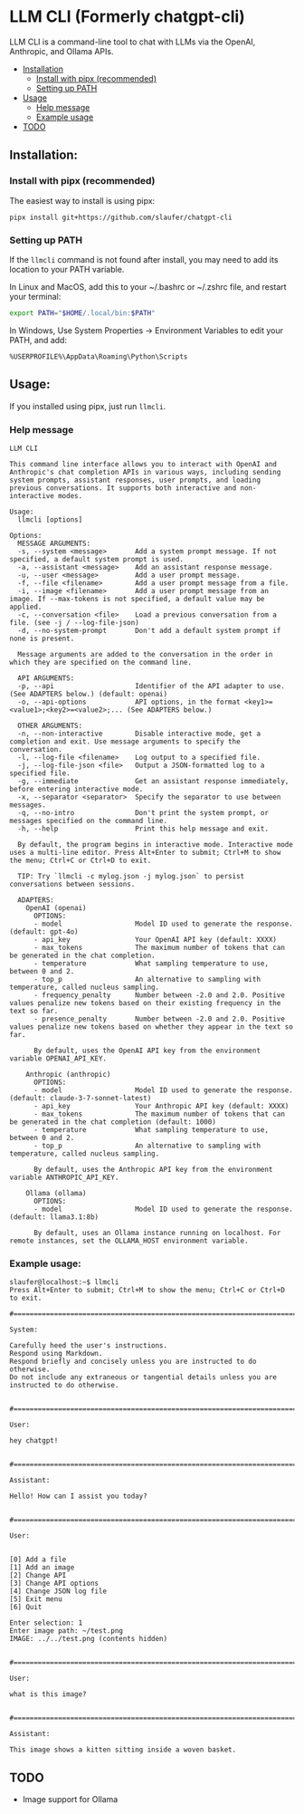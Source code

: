 # LLM CLI (Formerly chatgpt-cli)

LLM CLI is a command-line tool to chat with LLMs via the OpenAI, Anthropic, and Ollama APIs.

- [Installation](#installation)
  - [Install with pipx (recommended)](#install-with-pipx)
  - [Setting up PATH](#setting-up-path)
- [Usage](#usage)
  - [Help message](#help-message)
  - [Example usage](#example-usage)
- [TODO](#todo)

## <a name="installation"></a> Installation:

### <a name="install-with-pipx"></a> Install with pipx (recommended)
The easiest way to install is using pipx:

`pipx install git+https://github.com/slaufer/chatgpt-cli`

### <a name="setting-up-path"></a> Setting up PATH

If the `llmcli` command is not found after install, you may need to add its location to your PATH variable.

In Linux and MacOS, add this to your ~/.bashrc or ~/.zshrc file, and restart your terminal:
```bash
export PATH="$HOME/.local/bin:$PATH"
```

In Windows, Use System Properties -> Environment Variables to edit your PATH, and add:
```
%USERPROFILE%\AppData\Roaming\Python\Scripts
```


## <a name="usage"></a> Usage:

If you installed using pipx, just run `llmcli`.

### <a name="help-message"></a> Help message

```
LLM CLI

This command line interface allows you to interact with OpenAI and Anthropic's chat completion APIs in various ways, including sending system prompts, assistant responses, user prompts, and loading previous conversations. It supports both interactive and non-interactive modes.

Usage:
  llmcli [options]

Options:
  MESSAGE ARGUMENTS:
  -s, --system <message>       Add a system prompt message. If not specified, a default system prompt is used.
  -a, --assistant <message>    Add an assistant response message.
  -u, --user <message>         Add a user prompt message.
  -f, --file <filename>        Add a user prompt message from a file.
  -i, --image <filename>       Add a user prompt message from an image. If --max-tokens is not specified, a default value may be applied.
  -c, --conversation <file>    Load a previous conversation from a file. (see -j / --log-file-json)
  -d, --no-system-prompt       Don't add a default system prompt if none is present.

  Message arguments are added to the conversation in the order in which they are specified on the command line.

  API ARGUMENTS:
  -p, --api                    Identifier of the API adapter to use. (See ADAPTERS below.) (default: openai)
  -o, --api-options            API options, in the format <key1>=<value1>;<key2>=<value2>;... (See ADAPTERS below.)

  OTHER ARGUMENTS:
  -n, --non-interactive        Disable interactive mode, get a completion and exit. Use message arguments to specify the conversation.
  -l, --log-file <filename>    Log output to a specified file.
  -j, --log-file-json <file>   Output a JSON-formatted log to a specified file.
  -g, --immediate              Get an assistant response immediately, before entering interactive mode.
  -x, --separator <separator>  Specify the separator to use between messages.
  -q, --no-intro               Don't print the system prompt, or messages specified on the command line.
  -h, --help                   Print this help message and exit.

  By default, the program begins in interactive mode. Interactive mode uses a multi-line editor. Press Alt+Enter to submit; Ctrl+M to show the menu; Ctrl+C or Ctrl+D to exit.

  TIP: Try `llmcli -c mylog.json -j mylog.json` to persist conversations between sessions.

  ADAPTERS:
    OpenAI (openai)
      OPTIONS:
      - model                  Model ID used to generate the response. (default: gpt-4o)
      - api_key                Your OpenAI API key (default: XXXX)
      - max_tokens             The maximum number of tokens that can be generated in the chat completion.
      - temperature            What sampling temperature to use, between 0 and 2.
      - top_p                  An alternative to sampling with temperature, called nucleus sampling.
      - frequency_penalty      Number between -2.0 and 2.0. Positive values penalize new tokens based on their existing frequency in the text so far.
      - presence_penalty       Number between -2.0 and 2.0. Positive values penalize new tokens based on whether they appear in the text so far.

      By default, uses the OpenAI API key from the environment variable OPENAI_API_KEY.

    Anthropic (anthropic)
      OPTIONS:
      - model                  Model ID used to generate the response. (default: claude-3-7-sonnet-latest)
      - api_key                Your Anthropic API key (default: XXXX)
      - max_tokens             The maximum number of tokens that can be generated in the chat completion (default: 1000)
      - temperature            What sampling temperature to use, between 0 and 2.
      - top_p                  An alternative to sampling with temperature, called nucleus sampling.

      By default, uses the Anthropic API key from the environment variable ANTHROPIC_API_KEY.

    Ollama (ollama)
      OPTIONS:
      - model                  Model ID used to generate the response. (default: llama3.1:8b)

      By default, uses an Ollama instance running on localhost. For remote instances, set the OLLAMA_HOST environment variable.
```

### <a name="example-usage"></a> Example usage:

```
slaufer@localhost:~$ llmcli
Press Alt+Enter to submit; Ctrl+M to show the menu; Ctrl+C or Ctrl+D to exit.
 #============================================================================#

System:

Carefully heed the user's instructions.
Respond using Markdown.
Respond briefly and concisely unless you are instructed to do otherwise.
Do not include any extraneous or tangential details unless you are instructed to do otherwise.

 #============================================================================#

User:

hey chatgpt!

 #============================================================================#

Assistant:

Hello! How can I assist you today?

 #============================================================================#

User:

 
[0] Add a file
[1] Add an image
[2] Change API
[3] Change API options
[4] Change JSON log file
[5] Exit menu
[6] Quit
 
Enter selection: 1
Enter image path: ~/test.png
IMAGE: ../../test.png (contents hidden)

 #============================================================================#

User:

what is this image?

 #============================================================================#

Assistant:

This image shows a kitten sitting inside a woven basket.

```

## <a name="todo"></a> TODO
- Image support for Ollama
